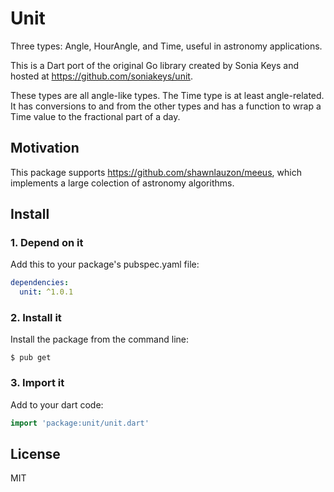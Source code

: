 # Unit

Three types: Angle, HourAngle, and Time, useful in astronomy applications.

This is a Dart port of the original Go library created by Sonia Keys and hosted at
https://github.com/soniakeys/unit. 

These types are all angle-like types.  The Time type is at least angle-related.
It has conversions to and from the other types and has a function to wrap a
Time value to the fractional part of a day.

## Motivation

This package supports https://github.com/shawnlauzon/meeus, which implements a large colection of
astronomy algorithms.

## Install

### 1. Depend on it

Add this to your package's pubspec.yaml file:

```yaml
dependencies:
  unit: ^1.0.1
```

### 2. Install it

Install the package from the command line:

```
$ pub get
```

### 3. Import it

Add to your dart code:

```dart
import 'package:unit/unit.dart'
```

## License

MIT